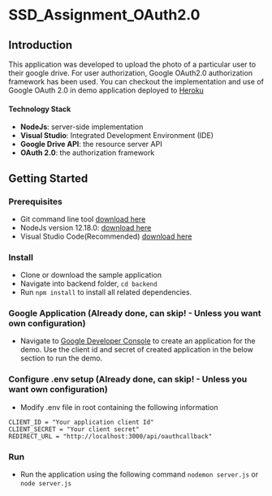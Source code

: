 ﻿# SSD_Assignment_OAuth2.0
 
 ## Introduction

This application was developed to upload the photo of a particular user to their google drive. For user authorization, Google OAuth2.0 authorization framework has been used. 
You can checkout the implementation and use of Google OAuth 2.0 in demo application deployed to [Heroku](https://ssd-oauth-assignment.herokuapp.com)

#### Technology Stack

* **NodeJs**: server-side implementation
* **Visual Studio**: Integrated Development Environment (IDE)
* **Google Drive API**: the resource server API
* **OAuth 2.0**: the authorization framework

## Getting Started

### Prerequisites

* Git command line tool [download here](https://git-scm.com/download/win)
* NodeJs version 12.18.0: [download here](https://nodejs.org/en/)
* Visual Studio Code(Recommended) [download here](https://code.visualstudio.com/)

### Install

* Clone or download the sample application 
* Navigate into backend folder, `cd backend`
* Run `npm install` to install all related dependencies.

### Google Application (Already done, can skip! - Unless you want own configuration) 

* Navigate to [Google Developer Console](https://console.developers.google.com/) to create an application for the demo. Use the client id and secret of created application in the below section to run the demo.

### Configure .env setup (Already done, can skip! - Unless you want own configuration) 

* Modify .env file in root containing the following information

```
CLIENT_ID = "Your application client Id"
CLIENT_SECRET = "Your client secret"
REDIRECT_URL = "http://localhost:3000/api/oauthcallback"
```

### Run

* Run the application using the following command `nodemon server.js` or `node server.js`
